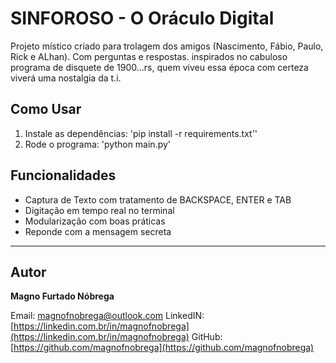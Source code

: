 # SINFOROSO - O Oráculo Digital

Projeto místico criado para trolagem dos amigos (Nascimento, Fábio, Paulo, Rick e ALhan). Com perguntas e respostas. inspirados no cabuloso programa de disquete de 1900...rs, quem viveu essa época com certeza viverá uma nostalgia da t.i.

## Como Usar

1. Instale as dependências: 'pip install -r requirements.txt''
2. Rode o programa: 'python main.py'

## Funcionalidades
- Captura de Texto com tratamento de BACKSPACE, ENTER e TAB
- Digitação em tempo real no terminal
- Modularização com boas práticas
- Reponde com a mensagem secreta

---

## Autor

**Magno Furtado Nóbrega**

Email: [magnofnobrega@outlook.com](mailto:magnofnobrega@outlook.com)
LinkedIN: [https://linkedin.com.br/in/magnofnobrega](https://linkedin.com.br/in/magnofnobrega)
GitHub: [https://github.com/magnofnobrega](https://github.com/magnofnobrega)